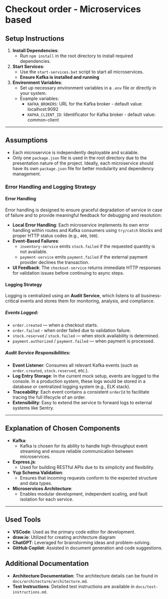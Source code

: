 # Checkout order - Microservices based

## Setup Instructions
1. **Install Dependencies**:
   - Run `npm install` in the root directory to install required dependencies.
2. **Start Services**:
   - Use the `start-services.bat` script to start all microservices.
   - **Ensure Kafka is installed and running**
3. **Environment Variables**:
   - Set up necessary environment variables in a `.env` file or directly in your system.
   - Example variables:
     - `KAFKA_BROKERS`: URL for the Kafka broker - default value: localhost:9092
     - `KAFKA_CLIENT_ID`: Identificator for Kafka broker - default value: common-client

---

## Assumptions

- Each microservice is independently deployable and scalable.
- Only one `package.json` file is used in the root directory due to the presentation nature of the project. Ideally, each microservice should have its own `package.json` file for better modularity and dependency management.
### Error Handling and Logging Strategy

#### Error Handling

Error handling is designed to ensure graceful degradation of service in case of failure and to provide meaningful feedback for debugging and resolution:

- **Local Error Handling**: Each microservice implements its own error handling within routes and Kafka consumers using `try/catch` blocks and proper HTTP status codes (e.g., `400`, `500`).
- **Event-Based Failures**:
  - `inventory-service` emits `stock.failed` if the requested quantity is not available.
  - `payment-service` emits `payment.failed` if the external payment provider declines the transaction.
- **UI Feedback**: The `checkout-service` returns immediate HTTP responses for validation issues before continuing to async steps.


#### Logging Strategy
Logging is centralized using an **Audit Service**, which listens to all business-critical events and stores them for monitoring, analysis, and compliance.
##### Events Logged:
- `order.created` — when a checkout starts.
- `order.failed` - when order failed due to validation failure.
- `stock.reserved` / `stock.failed` — when stock availability is determined.
- `payment.authorized` / `payment.failed` — when payment is processed.
##### Audit Service Responsibilities:

- **Event Listener**: Consumes all relevant Kafka events (such as `order.created`, `stock.reserved`, etc.).
- **Log Entry Storage**: In the current mock setup, events are logged to the console. In a production system, these logs would be stored in a database or centralized logging system (e.g., ELK stack).
- **Traceability**: Each event contains a consistent `orderId` to facilitate tracing the full lifecycle of an order.
- **Extensibility**: Easy to extend the service to forward logs to external systems like Sentry.
---

## Explanation of Chosen Components
- **Kafka**:
  - Kafka is chosen for its ability to handle high-throughput event streaming and ensure reliable communication between microservices.
- **Express.js**:
  - Used for building RESTful APIs due to its simplicity and flexibility.
- **Yup Schema Validation**:
  - Ensures that incoming requests conform to the expected structure and data types.
- **Microservices Architecture**:
  - Enables modular development, independent scaling, and fault isolation for each service.

---

## Used Tools

- **VSCode**: Used as the primary code editor for development.
- **draw.io**: Utilized for creating architecture diagram
- **ChatGPT**: Leveraged for brainstorming ideas and problem-solving.
- **GitHub Copilot**: Assisted in document generation and code suggestions.

## Additional Documentation

- **Architecture Documentation**: The architecture details can be found in `docs/architecture/architecture.md`.
- **Test Instructions**: Detailed test instructions are available in `docs/test-instructions.md`.
